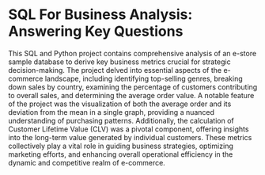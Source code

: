 # SQL For Business Analysis: Answering Key Questions
This SQL and Python project contains comprehensive analysis of an e-store sample database to derive key business metrics crucial for strategic decision-making. The project delved into essential aspects of the e-commerce landscape, including identifying top-selling genres, breaking down sales by country, examining the percentage of customers contributing to overall sales, and determining the average order value. A notable feature of the project was the visualization of both the average order and its deviation from the mean in a single graph, providing a nuanced understanding of purchasing patterns. Additionally, the calculation of Customer Lifetime Value (CLV) was a pivotal component, offering insights into the long-term value generated by individual customers. These metrics collectively play a vital role in guiding business strategies, optimizing marketing efforts, and enhancing overall operational efficiency in the dynamic and competitive realm of e-commerce.
